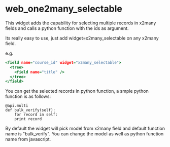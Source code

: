 # web_one2many_selectable
This widget adds the capability for selecting multiple records in x2many fields and calls a python function with the ids as argument.

Its really easy to use, just add widget=x2many_selectable on any x2many field.

e.g.

~~~~.html
<field name="course_id" widget="x2many_selectable">
  <tree>
    <field name="title" />
  </tree>
</field>
~~~~

You can get the selected records in python function, a smple python function is as follows:

~~~~{.python}
@api.multi
def bulk_verify(self):
    for record in self:
	print record
~~~~

By default the widget will pick model from x2many field and default function name is "bulk_verify".
You can change the model as well as python function name from javascript.
